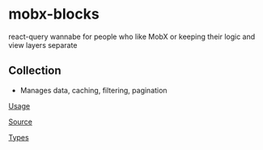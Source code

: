 # mobx-blocks

react-query wannabe for people who like MobX or keeping their logic and view layers separate

## Collection

- Manages data, caching, filtering, pagination

[Usage](https://github.com/Peterabsolon/mobx-blocks/blob/e6b3bf31ab94b8f0f5f837c2753b149cd8e99b3e/src/demo/src/App.store.ts#L8)

[Source](https://github.com/Peterabsolon/mobx-blocks/blob/0b59ef60bde8645911f22df23768e62416d7abab/src/lib/Collection.ts#L7)

[Types](https://github.com/Peterabsolon/mobx-blocks/blob/0b59ef60bde8645911f22df23768e62416d7abab/src/lib/Collection.types.ts)
